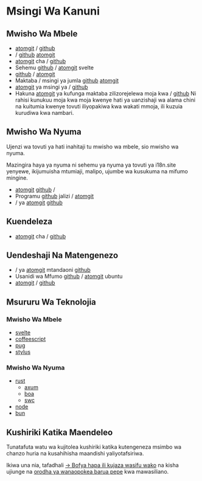 # Msingi Wa Kanuni

## Mwisho Wa Mbele

* [atomgit](https://atomgit.com/i18n/proto) / [github](https://github.com/i18n-site/site)
* / [github](https://github.com/i18n-site/md) [atomgit](https://atomgit.com/i18n/md)
* [atomgit](https://atomgit.com/i18n/18x) cha / [github](https://github.com/i18n-site/18x)
* Sehemu [github](https://github.com/i18n-site/plugin) / [atomgit](https://atomgit.com/i18n/plugin) svelte
* [github](https://github.com/i18n-site/proto) / [atomgit](https://atomgit.com/i18n/proto)
* Maktaba / msingi ya jumla [github](https://github.com/i18n-site/lib) [atomgit](https://atomgit.com/i18n/lib)
* [atomgit](https://atomgit.com/i18n/ie) ya msingi ya / [github](https://github.com/i18n-site/ie)
* Hakuna [atomgit](https://atomgit.com/i18n/x) ya kufunga maktaba zilizorejelewa moja kwa / [github](https://github.com/i18n-site/x)
  Ni rahisi kunukuu moja kwa moja kwenye hati ya uanzishaji wa alama chini na kuitumia kwenye tovuti iliyopakiwa kwa wakati mmoja, ili kuzuia kurudiwa kwa nambari.

## Mwisho Wa Nyuma

Ujenzi wa tovuti ya hati inahitaji tu mwisho wa mbele, sio mwisho wa nyuma.

Mazingira haya ya nyuma ni sehemu ya nyuma ya tovuti ya i18n.site yenyewe, ikijumuisha mtumiaji, malipo, ujumbe wa kusukuma na mifumo mingine.

* [atomgit](https://atomgit.com/i18n-api/srv) [github](https://github.com/i18n-api/srv) /
* Programu [github](https://github.com/i18n-api/pub) jalizi / [atomgit](https://atomgit.com/i18n-api/pub)
* / ya [atomgit](https://atomgit.com/i18n/rust) [github](https://github.com/i18n-site/rust)

## Kuendeleza

* [atomgit](https://atomgit.com/i18n-api/srv.docker) cha / [github](https://github.com/i18n-api/srv.docker)

## Uendeshaji Na Matengenezo

* / ya [atomgit](https://atomgit.com/i18n-ops/ops) mtandaoni [github](https://github.com/i18n-ops/ops)
* Usanidi wa Mfumo [github](https://github.com/i18n-ops/ubuntu) / [atomgit](https://atomgit.com/i18n-ops/ubuntu) ubuntu
* [atomgit](https://atomgit.com/i18n/cron) / [github](https://github.com/i18n-cron/cron)

## Msururu Wa Teknolojia

### Mwisho Wa Mbele

* [svelte](//svelte.dev)
* [coffeescript](//coffeescript.org)
* [pug](https://github.com/pugjs/pug)
* [stylus](https://stylus.com)

### Mwisho Wa Nyuma

* [rust](//rust.org)
  * [axum](//github.com/tokio-rs/axum)
  * [boa](//github.com/boa-dev/boa)
  * [swc](//swc.rs)
* [node](//nodejs.org)
* [bun](//bun.dev)

## Kushiriki Katika Maendeleo

Tunatafuta watu wa kujitolea kushiriki katika kutengeneza msimbo wa chanzo huria na kusahihisha maandishi yaliyotafsiriwa.

Ikiwa una nia, tafadhali [→ Bofya hapa ili kujaza wasifu wako](https://ggl.link/i18n) na kisha ujiunge na [orodha ya wanaopokea barua pepe](https://groups.google.com/u/2/g/i18n-site) kwa mawasiliano.